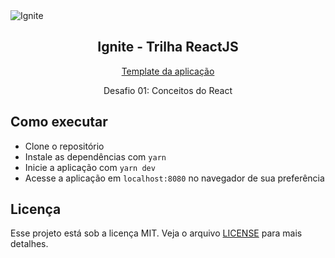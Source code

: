 <img alt="Ignite" src="https://i.imgur.com/eCVyxxy.png">
<h2 align="center">
  Ignite - Trilha ReactJS
</h2>
<p align="center">
  <a href="https://github.com/rocketseat-education/ignite-template-reactjs-conceitos-do-react">Template da aplicação</a>
</p>
<p align="center">
  Desafio 01: Conceitos do React
</p>

## Como executar

- Clone o repositório
- Instale as dependências com `yarn`
- Inicie a aplicação com `yarn dev`
- Acesse a aplicação em `localhost:8080` no navegador de sua preferência

## Licença

Esse projeto está sob a licença MIT. Veja o arquivo [LICENSE](LICENSE) para mais detalhes.

